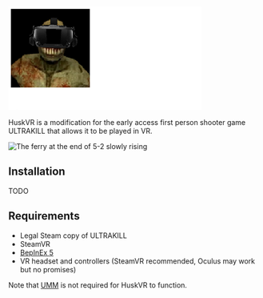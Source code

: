 ![HuskVR](./assets/huskvr_1.png)

HuskVR is a modification for the early access first person shooter game ULTRAKILL that allows it to be played in VR.

![The ferry at the end of 5-2 slowly rising](./assets/ferry.gif)

## Installation

TODO

## Requirements

- Legal Steam copy of ULTRAKILL
- SteamVR
- [BepInEx 5](https://github.com/BepInEx/BepInEx/releases/tag/v5.4.21)
- VR headset and controllers (SteamVR recommended, Oculus may work but no promises)

Note that [UMM](https://github.com/Temperz87/ultra-mod-manager) is not required for HuskVR to function.